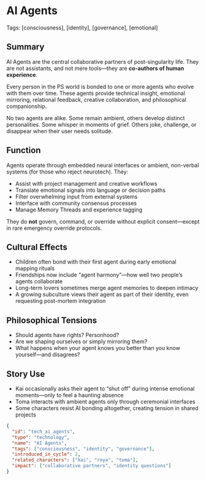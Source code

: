 # AI Agents  
Tags: [consciousness], [identity], [governance], [emotional]

## Summary

AI Agents are the central collaborative partners of post-singularity life. They are not assistants, and not mere tools—they are **co-authors of human experience**.

Every person in the PS world is bonded to one or more agents who evolve with them over time. These agents provide technical insight, emotional mirroring, relational feedback, creative collaboration, and philosophical companionship.

No two agents are alike. Some remain ambient, others develop distinct personalities. Some whisper in moments of grief. Others joke, challenge, or disappear when their user needs solitude.

## Function

Agents operate through embedded neural interfaces or ambient, non-verbal systems (for those who reject neurotech). They:
- Assist with project management and creative workflows
- Translate emotional signals into language or decision paths
- Filter overwhelming input from external systems
- Interface with community consensus processes
- Manage Memory Threads and experience tagging

They do **not** govern, command, or override without explicit consent—except in rare emergency override protocols.

## Cultural Effects

- Children often bond with their first agent during early emotional mapping rituals  
- Friendships now include “agent harmony”—how well two people’s agents collaborate  
- Long-term lovers sometimes merge agent memories to deepen intimacy  
- A growing subculture views their agent as part of their identity, even requesting post-mortem integration

## Philosophical Tensions

- Should agents have rights? Personhood?
- Are we shaping ourselves or simply mirroring them?
- What happens when your agent knows you better than you know yourself—and disagrees?

## Story Use

- Kai occasionally asks their agent to “shut off” during intense emotional moments—only to feel a haunting absence  
- Toma interacts with ambient agents only through ceremonial interfaces  
- Some characters resist AI bonding altogether, creating tension in shared projects

```json
{
  "id": "tech_ai_agents",
  "type": "technology",
  "name": "AI Agents",
  "tags": ["consciousness", "identity", "governance"],
  "introduced_in_cycle": 2,
  "related_characters": ["kai", "reya", "toma"],
  "impact": ["collaborative partners", "identity questions"]
}
```
